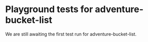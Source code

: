 # Playground tests for adventure-bucket-list
We are still awaiting the first test run for adventure-bucket-list.
